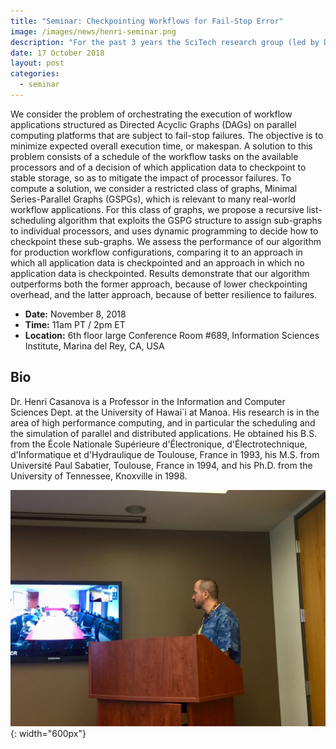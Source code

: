 ```yaml
---
title: "Seminar: Checkpointing Workflows for Fail-Stop Error"
image: /images/news/henri-seminar.png
description: "For the past 3 years the SciTech research group (led by Dr. Ewa Deelman) has enabled research endeavors via two DARPA-funded projects: RACE and MINT. The RACE (Repository and Workflows for Accelerating Circuit Realization) project is part of the DARPA CRAFT program"
date: 17 October 2018
layout: post
categories:
  - seminar
---
```


We consider the problem of orchestrating the execution of workflow applications structured as Directed Acyclic Graphs (DAGs) on parallel computing platforms that are subject to fail-stop failures. The objective is to minimize expected overall execution time, or makespan. A solution to this problem consists of a schedule of the workflow tasks on the available processors and of a decision of which application data to checkpoint to stable storage, so as to mitigate the impact of processor failures. To compute a solution, we consider a restricted class of graphs, Minimal Series-Parallel Graphs (GSPGs), which is relevant to many real-world workflow applications. For this class of graphs, we propose a recursive list-scheduling algorithm that exploits the GSPG structure to assign sub-graphs to individual processors, and uses dynamic programming to decide how to checkpoint these sub-graphs. We assess the performance of our algorithm for production workflow configurations, comparing it to an approach in which all application data is checkpointed and an approach in which no application data is checkpointed. Results demonstrate that our algorithm outperforms both the former approach, because of lower checkpointing overhead, and the latter approach, because of better resilience to failures.

- **Date:** November 8, 2018
- **Time:** 11am PT / 2pm ET
- **Location:** 6th floor large Conference Room #689, Information Sciences Institute, Marina del Rey, CA, USA

## Bio

Dr. Henri Casanova is a Professor in the Information and Computer Sciences Dept. at the University of Hawai`i at Manoa. His research is in the area of high performance computing, and in particular the scheduling and the simulation of parallel and distributed applications. He obtained his B.S. from the École Nationale Supérieure d'Électronique, d'Électrotechnique, d'Informatique et d'Hydraulique de Toulouse, France in 1993, his M.S. from Université Paul Sabatier, Toulouse, France in 1994, and his Ph.D. from the University of Tennessee, Knoxville in 1998.

![image-title-here](/images/news/IMG_1289-1024x768.jpg){: width="600px"}
